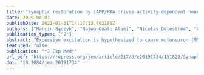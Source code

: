 ```yaml
---
title: "Synaptic restoration by cAMP/PKA drives activity-dependent neuroprotection to motoneurons in ALS"
date: 2020-08-01
publishDate: 2021-01-31T14:17:13.462195Z
authors: ["Marcin Bączyk", "Najwa Ouali Alami", "Nicolas Delestrée", "Clémence Martinot", "Linyun Tang", "Barbara Commisso", "David Bayer", "Nicolas Doisne", "Wayne Frankel", "Marin Manuel", "Francesco Roselli", "Daniel Zytnicki"]
publication_types: ["2"]
abstract: "Excessive excitation is hypothesized to cause motoneuron (MN) degeneration in amyotrophic lateral sclerosis (ALS), but actual proof of hyperexcitation in vivo is missing, and trials based on this concept have failed. We demonstrate, by in vivo single-MN electrophysiology, that, contrary to expectations, excitatory responses evoked by sensory and brainstem inputs are reduced in MNs of presymptomatic mutSOD1 mice. This impairment correlates with disrupted postsynaptic clustering of Homer1b, Shank, and AMPAR subunits. Synaptic restoration can be achieved by activation of the cAMP/PKA pathway, by either intracellular injection of cAMP or DREADD-Gs stimulation. Furthermore, we reveal, through independent control of signaling and excitability allowed by multiplexed DREADD/PSAM chemogenetics, that PKA-induced restoration of synapses triggers an excitation-dependent decrease in misfolded SOD1 burden and autophagy overload. In turn, increased MN excitability contributes to restoring synaptic structures. Thus, the decrease of excitation to MN is an early but reversible event in ALS. Failure of the postsynaptic site, rather than hyperexcitation, drives disease pathobiochemistry."
featured: false
publication: "*J Exp Med*"
url_pdf: "https://rupress.org/jem/article/217/8/e20191734/151829/Synaptic-restoration-by-cAMP-PKA-drives-activity"
doi: "10.1084/jem.20191734"
---
```


